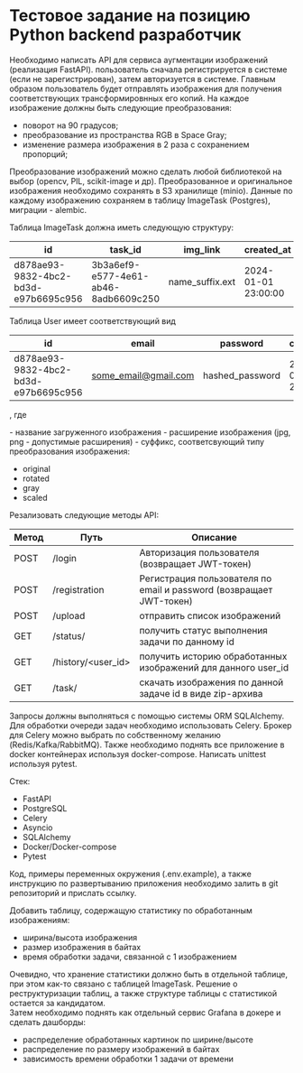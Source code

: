 # Тестовое задание на позицию Python backend разработчик

Необходимо написать API для сервиса аугментации изображений (реализация FastAPI). пользователь сначала регистрируется в системе (если не зарегистрирован), затем авторизуется в системе. Главным образом пользователь будет отправлять изображения для получения
соответствующих трансформировнных его копий. На каждое изображение должны быть следующие преобразования:

- поворот на 90 градусов;
- преобразование из пространства RGB в Space Gray;
- изменение размера изображения в 2 раза с сохранением пропорций;

Преобразование изображений можно сделать любой библиотекой на выбор (opencv, PIL, scikit-image и др).
Преобразованное и оригинальное изображения необходимо сохранять в S3 хранилище (minio).
Данные по каждому изображению сохраняем в таблицу ImageTask (Postgres), миграции - alembic.

Таблица ImageTask должна иметь следующую структуру:

| id                                   | task_id                              | img_link        | created_at          |
| ------------------------------------ | ------------------------------------ | --------------- | ------------------- |
| d878ae93-9832-4bc2-bd3d-e97b6695c956 | 3b3a6ef9-e577-4e61-ab46-8adb6609c250 | name_suffix.ext | 2024-01-01 23:00:00 |

Таблица User имеет соответствующий вид

| id                                   | email                | password        | created_at          | first_name | last_name |
| ------------------------------------ | -------------------- | --------------- | ------------------- | ---------- | --------- |
| d878ae93-9832-4bc2-bd3d-e97b6695c956 | some_email@gmail.com | hashed_password | 2024-01-01 23:00:00 | Mr         | Smith     |

, где

<name> - название загруженного изображения
<ext> - расширение изображения (jpg, png - допустимые расширения)
<suffix> - суффикс, соответсвующий типу преобразования изображения:

- original
- rotated
- gray
- scaled

Резализовать следующие методы API:

| Метод | Путь               | Описание                                                            |
| ----- | ------------------ | ------------------------------------------------------------------- |
| POST  | /login             | Авторизация пользователя (возвращает JWT-токен)                     |
| POST  | /registration      | Регистрация пользователя по email и password (возвращает JWT-токен) |
| POST  | /upload            | отправить список изображений                                        |
| GET   | /status/<id>       | получить статус выполнения задачи по данному id                     |
| GET   | /history/<user_id> | получить историю обработанных изображений для данного user_id       |
| GET   | /task/<id>         | скачать изображения по данной задаче id в виде zip-архива           |

Запросы должны выполняться с помощью системы ORM SQLAlchemy.
Для обработки очереди задач необходимо использовать Celery.
Брокер для Celery можно выбрать по собственному желанию (Redis/Kafka/RabbitMQ).
Также необходимо поднять все приложение в docker контейнерах используя docker-compose.
Написать unittest используя pytest.

Стек:

- FastAPI
- PostgreSQL
- Celery
- Asyncio
- SQLAlchemy
- Docker/Docker-compose
- Pytest

Код, примеры переменных окружения (.env.example), а также инструкцию по развертыванию приложения необходимо залить в
git репозиторий и прислать ссылку.

Добавить таблицу, содержащую статистику по обработанным изображениям:

- ширина/высота изображения
- размер изображения в байтах
- время обработки задачи, связанной с 1 изображением

Очевидно, что хранение статистики должно быть в отдельной таблице, при этом как-то связано с таблицей ImageTask.
Решение о реструктуризации таблиц, а также структуре таблицы с статистикой остается за кандидатом.  
Затем необходимо поднять как отдельный сервис Grafana в докере и сделать дашборды:

- распределение обработанных картинок по ширине/высоте
- распределение по размеру изображений в байтах
- зависимость времени обработки 1 задачи от времени
